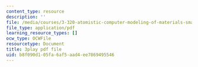 ```yaml
---
content_type: resource
description: ''
file: /media/courses/3-320-atomistic-computer-modeling-of-materials-sma-5107-spring-2005/b8f090d105fa6af5aad4ee7869495546_K8qD73y8jag.pdf
file_type: application/pdf
learning_resource_types: []
ocw_type: OCWFile
resourcetype: Document
title: 3play pdf file
uid: b8f090d1-05fa-6af5-aad4-ee7869495546
---
```

